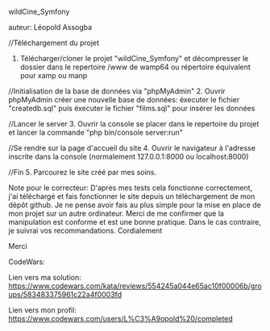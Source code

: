 wildCine_Symfony

auteur: Léopold Assogba

//Téléchargement du projet
1. Télécharger/cloner le projet "wildCine_Symfony" et décompresser le dossier dans le repertoire  /www de wamp64 ou répertoire équivalent pour xamp ou manp

//Initialisation de la base de données via "phpMyAdmin"
2. Ouvrir phpMyAdmin créer une nouvelle base de données: éxecuter le fichier "createdb.sql" puis éxecuter le fichier "films.sql" pour insérer les données

//Lancer le server
3. Ouvrir la console se placer dans le repertoire du projet et lancer la commande "php bin/console server:run"

//Se rendre sur la page d'accueil du site
4. Ouvrir le navigateur à l'adresse inscrite dans la console (normalement 127.0.0.1:8000 ou localhost:8000)

//Fin
5. Parcourez le site créé par mes soins.






Note pour le correcteur:
D'après mes tests cela fonctionne correctement, j'ai téléchargé et fais fonctionner le site depuis un téléchargement de mon dépôt github.
Je ne pense avoir fais au plus simple pour la mise en place de mon projet sur un autre ordinateur.
Merci de me confirmer que la manipulation est conforme et est une bonne pratique.
Dans le cas contraire, je suivrai vos recommandations. Cordialement

Merci

CodeWars:

Lien vers ma solution: https://www.codewars.com/kata/reviews/554245a044e65ac10f00006b/groups/583483375961c22a4f0003fd

Lien vers mon profil: https://www.codewars.com/users/L%C3%A9opold%20/completed

